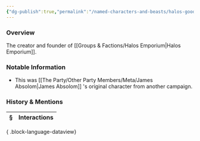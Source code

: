 ```yaml
---
{"dg-publish":true,"permalink":"/named-characters-and-beasts/halos-goodbarrel/","tags":["NPC"],"updated":"2025-06-10T19:10:58.189+01:00"}
---
```



### Overview
The creator and founder of [[Groups & Factions/Halos Emporium\|Halos Emporium]].

### Notable Information 
- This was [[The Party/Other Party Members/Meta/James Absolom\|James Absolom]] 's original character from another campaign. 

### History & Mentions
| § | Interactions |
| - | ------------ |

{ .block-language-dataview}